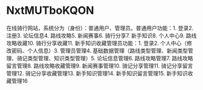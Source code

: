 # NxtMUTboKQON
在线骑行网站，系统分为（身份）：普通用户、管理员。普通用户功能：1. 登录2. 注册3. 论坛信息4. 路线攻略5. 新闻赛事6. 骑行分享7. 新手知识8. 个人中心9. 路线攻略收藏10. 骑行分享收藏11. 新手知识收藏管理员功能：1. 登录2. 个人中心（修改密码、个人信息）3. 管理员管理4. 基础数据管理（路线类型管理、新闻类型管理、骑记类型管理、知识类型管理）5. 论坛信息管理6. 路线攻略管理7. 路线攻略留言管理8. 路线攻略收藏管理9. 新闻赛事管理10. 骑记分享管理11. 骑记分享留言管理12. 骑记分享收藏管理13. 新手知识管理14. 新手知识留言管理15. 新手知识收藏管理16
